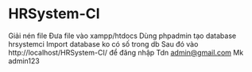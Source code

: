 # HRSystem-CI

Giải nén file
Đưa file vào xampp/htdocs
Dùng phpadmin tạo database hrsystemci
Import database ko có số trong db
Sau đó vào http://localhost/HRSystem-CI/ để đăng nhập
Tdn admin@gmail.com
Mk admin123
